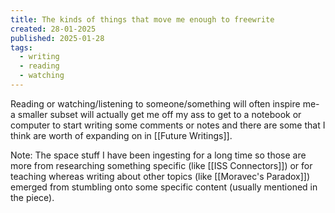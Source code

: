 ```yaml
---
title: The kinds of things that move me enough to freewrite
created: 28-01-2025
published: 2025-01-28
tags:
  - writing
  - reading
  - watching
---
```

Reading or watching/listening to someone/something will often inspire me- a smaller subset will actually get me off my ass to get to a notebook or computer to start writing some comments or notes and there are some that I think are worth of expanding on in [[Future Writings]].

Note: The space stuff I have been ingesting for a long time so those are more from researching something specific (like [[ISS Connectors]]) or for teaching whereas writing about other topics (like [[Moravec's Paradox]]) emerged from stumbling onto some specific content (usually mentioned in the piece).